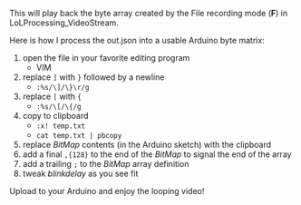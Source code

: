 This will play back the byte array created by the 
File recording mode (__F__) in LoLProcessing_VideoStream.

Here is how I process the out.json into a usable Arduino byte matrix:

1. open the file in your favorite editing program
   - VIM
2. replace `]` with `}` followed by a newline
   - `:%s/\]/\}\r/g`
3. replace `[` with `{`
   - `:%s/\[/\{/g`
4. copy to clipboard
   - `:x! temp.txt`
   - `cat temp.txt | pbcopy`
5. replace _BitMap_ contents (in the Arduino sketch) with the clipboard
6. add a final `,{128}` to the end of the _BitMap_ to signal the end of the array
7. add a trailing `;` to the _BitMap_ array definition
8. tweak _blinkdelay_ as you see fit

Upload to your Arduino and enjoy the looping video!
